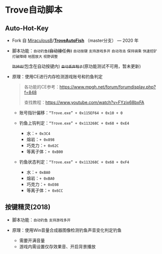 # Trove自动脚本

## Auto-Hot-Key

* Fork 自 [MiraculousB](https://github.com/MiraculousB)/**[TroveAutoFish](https://github.com/MiraculousB/TroveAutoFish)** （master分支） — 2020 年
  
* 脚本功能：`自动钓鱼`~~(自动接任务)~~  `自动按键`  `支持游戏多开` 
  `自动攻击` `保持骑乘` `快速挖矿` `打破障碍` `地图放大` `视野调整`

  ~~`防掉线`~~(包含在自动按键内) ~~`自动丢弃鞋子`~~(原功能测试不可用，暂未更新)

* 原理：使用CE进行内存检测游戏账号和钓鱼判定

  > 各功能的CE参考：https://www.mpgh.net/forum/forumdisplay.php?f=848
  >
  > 查找教程：https://www.youtube.com/watch?v=FYzix68bxFA

  * 账号指针偏移：`“Trove.exe” + 0x115EF64 + 0x10 + 0`
  * 钓鱼上钩判定：`“Trove.exe” + 0x113268C + 0x68 + 0xE4`

    * 水：`+ 0x3C4`
    * 熔岩：`+ 0x898`
    * 巧克力：`+ 0x62C`
    * 等离子体：`+ 0xB00 `

  * 钓鱼状态判定：`“Trove.exe” + 0x113268C + 0x68 + 0xF4`
    
    * 水：`+ 0xBA0`
    * 熔岩：`+ 0xBA0`
    * 巧克力：`+ 0xE08`
    * 等离子体：`+ 0x6CC`

## 按键精灵(2018)

* 脚本功能：`自动钓鱼` `支持游戏多开`
* 原理：使用Win音量合成器图像检测钓鱼声音变化判定钓鱼

  * 需要开满音量
  * 游戏内需设置仅存效果音、开启背景播放
